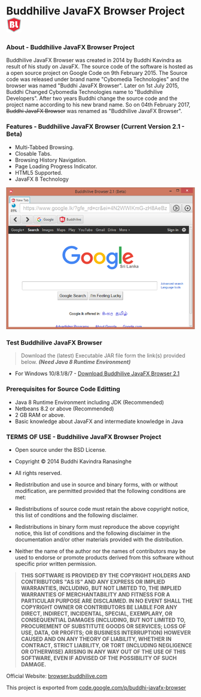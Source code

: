 # Buddhilive JavaFX Browser Project ![logo](https://github.com/Buddhilive/Buddhilive-JavaFX-Browser/blob/master/docs/logo.png)

### About - Buddhilive JavaFX Browser Project

Buddhilive JavaFX Browser was created in 2014 by Buddhi Kavindra as result of his study on JavaFX. The source code of the software is hosted as a open source project on Google Code on 9th February 2015. The Source code was released under brand name "Cybomedia Technologies" and the browser was named "Buddhi JavaFX Browser". Later on 1st July 2015, Buddhi Changed Cybomedia Technologies name to "Buddhilive Developers". After two years Buddhi change the source code and the project name according to his new brand name. So on 04th February 2017, ~~Buddhi JavaFX Browser~~ was renamed as "Buddhilive JavaFX Browser".

### Features - Buddhilive JavaFX Browser (Current Version 2.1 - Beta)

* Multi-Tabbed Browsing.
* Closable Tabs.
* Browsing History Navigation.
* Page Loading Progress Indicator.
* HTML5 Supported.
* JavaFX 8 Technology

![screenshot](https://github.com/Buddhilive/Buddhilive-JavaFX-Browser/blob/master/docs/img/features/javafx-browser-screenshot.png)

### Test Buddhilive JavaFX Browser

> Download the (latest) Executable JAR file form the link(s) provided below.
**_(Need Java 8 Runtime Environment)_**

* For Windows 10/8.1/8/7 - [Download Buddhilive JavaFX Browser 2.1](https://github.com/Buddhilive/Buddhilive-JavaFX-Browser/releases/tag/v2.1)

### Prerequisites for Source Code Editting

* Java 8 Runtime Environment including JDK (Recommended)
* Netbeans 8.2 or above (Recommended)
* 2 GB RAM or above.
* Basic knowledge about JavaFX and intermediate knowledge in Java

### TERMS OF USE - Buddhilive JavaFX Browser Project

 * Open source under the BSD License. 

 * Copyright © 2014 Buddhi Kavindra Ranasinghe
 * All rights reserved.

 * Redistribution and use in source and binary forms, with or without modification, 
 are permitted provided that the following conditions are met:

 * Redistributions of source code must retain the above copyright notice, this list of 
conditions and the following disclaimer.
 * Redistributions in binary form must reproduce the above copyright notice, this list 
of conditions and the following disclaimer in the documentation and/or other materials 
provided with the distribution.
 
 * Neither the name of the author nor the names of contributors may be used to endorse 
or promote products derived from this software without specific prior written permission.

> **THIS SOFTWARE IS PROVIDED BY THE COPYRIGHT HOLDERS AND CONTRIBUTORS "AS IS" AND ANY 
EXPRESS OR IMPLIED WARRANTIES, INCLUDING, BUT NOT LIMITED TO, THE IMPLIED WARRANTIES OF
MERCHANTABILITY AND FITNESS FOR A PARTICULAR PURPOSE ARE DISCLAIMED. IN NO EVENT SHALL THE
COPYRIGHT OWNER OR CONTRIBUTORS BE LIABLE FOR ANY DIRECT, INDIRECT, INCIDENTAL, SPECIAL,
EXEMPLARY, OR CONSEQUENTIAL DAMAGES (INCLUDING, BUT NOT LIMITED TO, PROCUREMENT OF SUBSTITUTE
GOODS OR SERVICES; LOSS OF USE, DATA, OR PROFITS; OR BUSINESS INTERRUPTION) HOWEVER CAUSED 
AND ON ANY THEORY OF LIABILITY, WHETHER IN CONTRACT, STRICT LIABILITY, OR TORT (INCLUDING
NEGLIGENCE OR OTHERWISE) ARISING IN ANY WAY OUT OF THE USE OF THIS SOFTWARE, EVEN IF ADVISED 
OF THE POSSIBILITY OF SUCH DAMAGE.**

Official Website: [browser.buddhilive.com](http://browser.buddhilive.com "Buddhilive JavaFX Browser Project")

This project is exported from [code.google.com/p/buddhi-javafx-browser](https://code.google.com/archive/p/buddhi-javafx-browser/ "Google Code")
